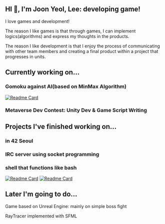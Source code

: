 ## HI 👋, I'm Joon Yeol, Lee: developing game!

I love games and development!

The reason I like games is that through games, I can implement logics(algorithms) and express my thoughts in the products.

The reason I like development is that I enjoy the process of communicating with other team members and creating a final product within a project that progresses in units.

## Currently working on...
### Gomoku against AI(based on MinMax Algorithm)
[![Readme Card](https://github-readme-stats.vercel.app/api/pin/?username=GatsLee&repo=Gomoku_SFML&theme=white)](https://github.com/GatsLee/Gomoku_SFML)
### Metaverse Dev Contest: Unity Dev & Game Script Writing

## Projects I've finished working on...
### in 42 Seoul
### IRC server using socket programming
### shell that functions like bash 
[![Readme Card](https://github-readme-stats.vercel.app/api/pin/?username=GatsLee&repo=IRCserv&theme=white)](https://github.com/GatsLee/IRCserv)
[![Readme Card](https://github-readme-stats.vercel.app/api/pin/?username=GatsLee&repo=TINYshell&theme=white)](https://github.com/GatsLee/TINYshell)

## Later I'm going to do...

Game based on Unreal Engine: mainly on simple boss fight

RayTracer implemented with SFML



